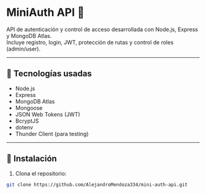 
# MiniAuth API 🔐

API de autenticación y control de acceso desarrollada con Node.js, Express y MongoDB Atlas.  
Incluye registro, login, JWT, protección de rutas y control de roles (admin/user).

---

## 🚀 Tecnologías usadas

- Node.js
- Express
- MongoDB Atlas
- Mongoose
- JSON Web Tokens (JWT)
- BcryptJS
- dotenv
- Thunder Client (para testing)

---

## 🔧 Instalación

1. Clona el repositorio:
```bash
git clone https://github.com/AlejandroMendoza334/mini-auth-api.git
